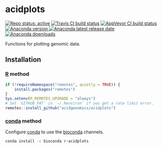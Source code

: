 # acidplots

[![Repo status: active](https://www.repostatus.org/badges/latest/active.svg)](https://www.repostatus.org/#active)
[![Travis CI build status](https://travis-ci.com/acidgenomics/acidplots.svg?branch=master)](https://travis-ci.com/acidgenomics/acidplots)
[![AppVeyor CI build status](https://ci.appveyor.com/api/projects/status/ykti8ek8gj2i7g5r/branch/master?svg=true)](https://ci.appveyor.com/project/mjsteinbaugh/acidplots/branch/master)
[![Anaconda version](https://anaconda.org/bioconda/r-acidplots/badges/version.svg) ![Anaconda latest release date](https://anaconda.org/bioconda/r-acidplots/badges/latest_release_date.svg) ![Anaconda downloads](https://anaconda.org/bioconda/r-acidplots/badges/downloads.svg)](https://anaconda.org/bioconda/r-acidplots)

Functions for plotting genomic data.

## Installation

### [R][] method

```r
if (!requireNamespace("remotes", quietly = TRUE)) {
    install.packages("remotes")
}
Sys.setenv(R_REMOTES_UPGRADE = "always")
# Set `GITHUB_PAT` in `~/.Renviron` if you get a rate limit error.
remotes::install_github("acidgenomics/acidplots")
```

### [conda][] method

Configure [conda][] to use the [bioconda][] channels.

```sh
conda install -c bioconda r-acidplots
```

[BiocManager]: https://cran.r-project.org/package=BiocManager
[Bioconductor]: https://bioconductor.org/
[Paperpile]: https://paperpile.com/
[R]: https://www.r-project.org/
[bioconda]: https://bioconda.github.io/
[conda]: https://conda.io/
